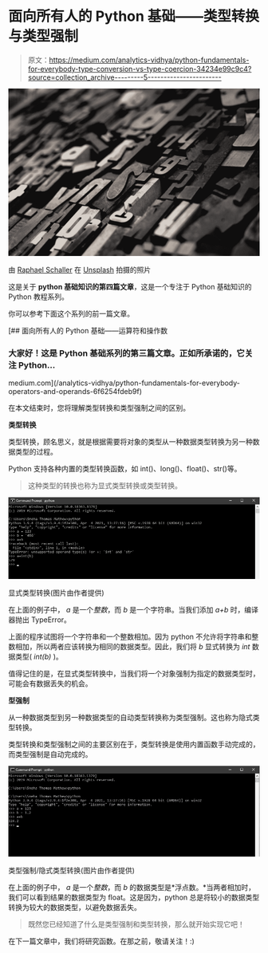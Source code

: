 # 面向所有人的 Python 基础——类型转换与类型强制

> 原文：<https://medium.com/analytics-vidhya/python-fundamentals-for-everybody-type-conversion-vs-type-coercion-34234e99c9c4?source=collection_archive---------5----------------------->

![](img/8be4dc4f43d0db15e4cb13c8a289b6b5.png)

由 [Raphael Schaller](https://unsplash.com/@raphaelphotoch?utm_source=medium&utm_medium=referral) 在 [Unsplash](https://unsplash.com?utm_source=medium&utm_medium=referral) 拍摄的照片

这是关于 **python 基础知识的第四篇文章**，这是一个专注于 Python 基础知识的 Python 教程系列。

你可以参考下面这个系列的前一篇文章。

[](/analytics-vidhya/python-fundamentals-for-everybody-operators-and-operands-6f6254fdeb9f) [## 面向所有人的 Python 基础——运算符和操作数

### 大家好！这是 Python 基础系列的第三篇文章。正如所承诺的，它关注 Python…

medium.com](/analytics-vidhya/python-fundamentals-for-everybody-operators-and-operands-6f6254fdeb9f) 

在本文结束时，您将理解类型转换和类型强制之间的区别。

**类型转换**

类型转换，顾名思义，就是根据需要将对象的类型从一种数据类型转换为另一种数据类型的过程。

Python 支持各种内置的类型转换函数，如 int()、long()、float()、str()等。

> 这种类型的转换也称为显式类型转换或类型转换。

![](img/c8c67fcc0060c9234dd59fdd2b3fcb02.png)

显式类型转换(图片由作者提供)

在上面的例子中， *a* 是一个*整数*，而 *b* 是一个字符串。当我们添加 *a+b* 时，编译器抛出 TypeError。

上面的程序试图将一个字符串和一个整数相加。因为 python 不允许将字符串和整数相加，所以两者应该转换为相同的数据类型。因此，我们将 *b* 显式转换为 *int* 数据类型( *int(b)* )。

值得记住的是，在显式类型转换中，当我们将一个对象强制为指定的数据类型时，可能会有数据丢失的机会。

**型强制**

从一种数据类型到另一种数据类型的自动类型转换称为类型强制。这也称为隐式类型转换。

类型转换和类型强制之间的主要区别在于，类型转换是使用内置函数手动完成的，而类型强制是自动完成的。

![](img/b644a05fefe346ea53d10c13daba7fb5.png)

类型强制/隐式类型转换(图片由作者提供)

在上面的例子中， *a* 是一个*整数*，而 *b* 的数据类型是*浮点数。*当两者相加时，我们可以看到结果的数据类型为 float。这是因为，python 总是将较小的数据类型转换为较大的数据类型，以避免数据丢失。

> 既然您已经知道了什么是类型强制和类型转换，那么就开始实现它吧！

在下一篇文章中，我们将研究函数。在那之前，敬请关注！:)